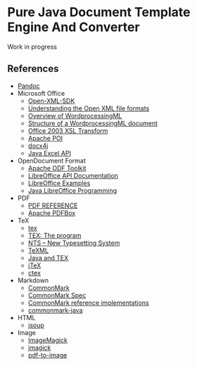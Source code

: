 # Pure Java Document Template Engine And Converter

Work in progress

## References
* [Pandoc](http://pandoc.org/)
* Microsoft Office
  * [Open-XML-SDK](https://github.com/OfficeDev/Open-XML-SDK)
  * [Understanding the Open XML file formats](https://msdn.microsoft.com/EN-US/library/office/gg278325.aspx)
  * [Overview of WordprocessingML](https://msdn.microsoft.com/en-us/library/office/aa212812(v=office.11).aspx)
  * [Structure of a WordprocessingML document](https://msdn.microsoft.com/en-us/library/office/gg278308.aspx)
  * [Office 2003 XSL Transform](https://msdn.microsoft.com/en-us/library/aa219018(v=office.11).aspx)
  * [Apache POI](https://poi.apache.org/)
  * [docx4j](https://www.docx4java.org/trac/docx4j)
  * [Java Excel API](http://jexcelapi.sourceforge.net/)
* OpenDocument Format
  * [Apache ODF Toolkit](https://incubator.apache.org/odftoolkit/)
  * [LibreOffice API Documentation](https://api.libreoffice.org/)
  * [LibreOffice Examples](https://api.libreoffice.org/examples/DevelopersGuide/examples.html)
  * [Java LibreOffice Programming](http://fivedots.coe.psu.ac.th/~ad/jlop/)
* PDF
  * [PDF REFERENCE](https://www.adobe.com/devnet/pdf/pdf_reference.html)
  * [Apache PDFBox](https://pdfbox.apache.org/)
* TeX
  * [tex](https://ctan.org/pkg/tex)
  * [TEX: The program](http://brokestream.com/tex.pdf)
  * [NTS – New Type­set­ting Sys­tem](https://ctan.org/tex-archive/systems/nts)
  * [TeXML](http://getfo.org/texml/)
  * [Java and TEX](https://www.tug.org/TUG99-web/pdf/murphy.pdf)
  * [jTeX](http://jtex.sourceforge.net/)
  * [ctex](http://www.ctex.org/HomePage)
* Markdown
  * [CommonMark](http://commonmark.org/help/)
  * [CommonMark Spec](http://spec.commonmark.org/)
  * [CommonMark reference implementations](https://github.com/commonmark/CommonMark)
  * [commonmark-java](https://github.com/atlassian/commonmark-java)
* HTML
  * [jsoup](https://jsoup.org/)
* Image
  * [ImageMagick](https://www.imagemagick.org/script/index.php)
  * [jmagick](https://github.com/techblue/jmagick)
  * [pdf-to-image](https://stackoverflow.com/questions/6605006/convert-pdf-to-image-with-high-resolution)